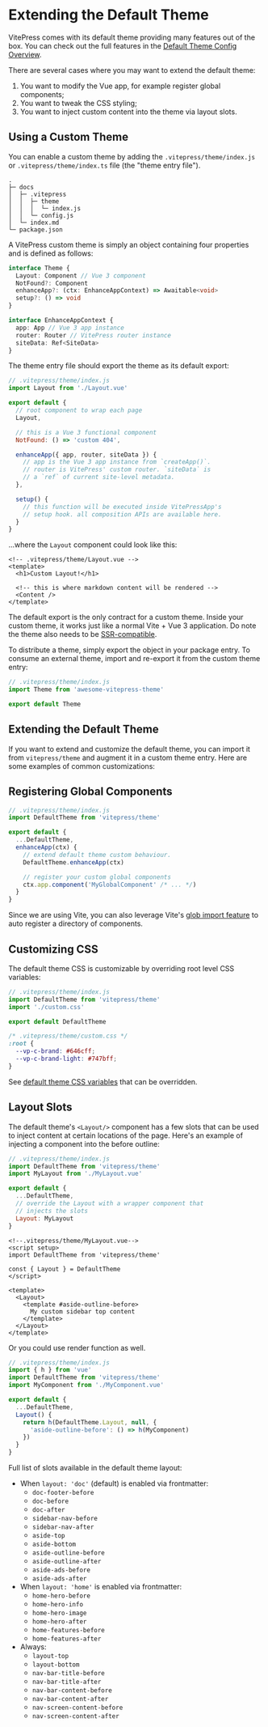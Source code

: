 # Extending the Default Theme

VitePress comes with its default theme providing many features out of the box. You can check out the full features in the [Default Theme Config Overview](/reference/default-theme-config).

There are several cases where you may want to extend the default theme:

1. You want to modify the Vue app, for example register global components;
2. You want to tweak the CSS styling;
3. You want to inject custom content into the theme via layout slots.

## Using a Custom Theme

You can enable a custom theme by adding the `.vitepress/theme/index.js` or `.vitepress/theme/index.ts` file (the "theme entry file").

```
.
├─ docs
│  ├─ .vitepress
│  │  ├─ theme
│  │  │  └─ index.js
│  │  └─ config.js
│  └─ index.md
└─ package.json
```

A VitePress custom theme is simply an object containing four properties and is defined as follows:

```ts
interface Theme {
  Layout: Component // Vue 3 component
  NotFound?: Component
  enhanceApp?: (ctx: EnhanceAppContext) => Awaitable<void>
  setup?: () => void
}

interface EnhanceAppContext {
  app: App // Vue 3 app instance
  router: Router // VitePress router instance
  siteData: Ref<SiteData>
}
```

The theme entry file should export the theme as its default export:

```js
// .vitepress/theme/index.js
import Layout from './Layout.vue'

export default {
  // root component to wrap each page
  Layout,

  // this is a Vue 3 functional component
  NotFound: () => 'custom 404',

  enhanceApp({ app, router, siteData }) {
    // app is the Vue 3 app instance from `createApp()`.
    // router is VitePress' custom router. `siteData` is
    // a `ref` of current site-level metadata.
  },

  setup() {
    // this function will be executed inside VitePressApp's
    // setup hook. all composition APIs are available here.
  }
}
```

...where the `Layout` component could look like this:

```vue
<!-- .vitepress/theme/Layout.vue -->
<template>
  <h1>Custom Layout!</h1>

  <!-- this is where markdown content will be rendered -->
  <Content />
</template>
```

The default export is the only contract for a custom theme. Inside your custom theme, it works just like a normal Vite + Vue 3 application. Do note the theme also needs to be [SSR-compatible](./using-vue#browser-api-access-restrictions).

To distribute a theme, simply export the object in your package entry. To consume an external theme, import and re-export it from the custom theme entry:

```js
// .vitepress/theme/index.js
import Theme from 'awesome-vitepress-theme'

export default Theme
```

## Extending the Default Theme

If you want to extend and customize the default theme, you can import it from `vitepress/theme` and augment it in a custom theme entry. Here are some examples of common customizations:

## Registering Global Components

```js
// .vitepress/theme/index.js
import DefaultTheme from 'vitepress/theme'

export default {
  ...DefaultTheme,
  enhanceApp(ctx) {
    // extend default theme custom behaviour.
    DefaultTheme.enhanceApp(ctx)

    // register your custom global components
    ctx.app.component('MyGlobalComponent' /* ... */)
  }
}
```

Since we are using Vite, you can also leverage Vite's [glob import feature](https://vitejs.dev/guide/features.html#glob-import) to auto register a directory of components.

## Customizing CSS

The default theme CSS is customizable by overriding root level CSS variables:

```js
// .vitepress/theme/index.js
import DefaultTheme from 'vitepress/theme'
import './custom.css'

export default DefaultTheme
```

```css
/* .vitepress/theme/custom.css */
:root {
  --vp-c-brand: #646cff;
  --vp-c-brand-light: #747bff;
}
```

See [default theme CSS variables](https://github.com/vuejs/vitepress/blob/main/src/clien/reference/default-theme-default/styles/vars.css) that can be overridden.

## Layout Slots

The default theme's `<Layout/>` component has a few slots that can be used to inject content at certain locations of the page. Here's an example of injecting a component into the before outline:

```js
// .vitepress/theme/index.js
import DefaultTheme from 'vitepress/theme'
import MyLayout from './MyLayout.vue'

export default {
  ...DefaultTheme,
  // override the Layout with a wrapper component that
  // injects the slots
  Layout: MyLayout
}
```

```vue
<!--.vitepress/theme/MyLayout.vue-->
<script setup>
import DefaultTheme from 'vitepress/theme'

const { Layout } = DefaultTheme
</script>

<template>
  <Layout>
    <template #aside-outline-before>
      My custom sidebar top content
    </template>
  </Layout>
</template>
```

Or you could use render function as well.

```js
// .vitepress/theme/index.js
import { h } from 'vue'
import DefaultTheme from 'vitepress/theme'
import MyComponent from './MyComponent.vue'

export default {
  ...DefaultTheme,
  Layout() {
    return h(DefaultTheme.Layout, null, {
      'aside-outline-before': () => h(MyComponent)
    })
  }
}
```

Full list of slots available in the default theme layout:

- When `layout: 'doc'` (default) is enabled via frontmatter:
  - `doc-footer-before`
  - `doc-before`
  - `doc-after`
  - `sidebar-nav-before`
  - `sidebar-nav-after`
  - `aside-top`
  - `aside-bottom`
  - `aside-outline-before`
  - `aside-outline-after`
  - `aside-ads-before`
  - `aside-ads-after`
- When `layout: 'home'` is enabled via frontmatter:
  - `home-hero-before`
  - `home-hero-info`
  - `home-hero-image`
  - `home-hero-after`
  - `home-features-before`
  - `home-features-after`
- Always:
  - `layout-top`
  - `layout-bottom`
  - `nav-bar-title-before`
  - `nav-bar-title-after`
  - `nav-bar-content-before`
  - `nav-bar-content-after`
  - `nav-screen-content-before`
  - `nav-screen-content-after`

